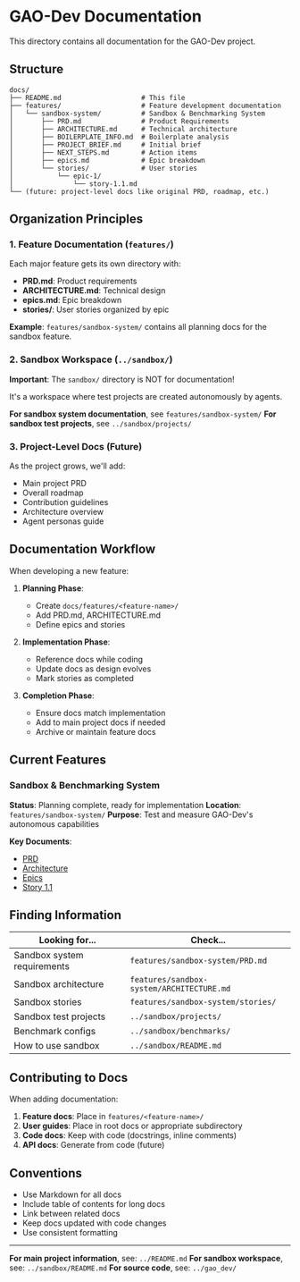 # GAO-Dev Documentation

This directory contains all documentation for the GAO-Dev project.

## Structure

```
docs/
├── README.md                    # This file
├── features/                    # Feature development documentation
│   └── sandbox-system/          # Sandbox & Benchmarking System
│       ├── PRD.md               # Product Requirements
│       ├── ARCHITECTURE.md      # Technical architecture
│       ├── BOILERPLATE_INFO.md  # Boilerplate analysis
│       ├── PROJECT_BRIEF.md     # Initial brief
│       ├── NEXT_STEPS.md        # Action items
│       ├── epics.md             # Epic breakdown
│       └── stories/             # User stories
│           └── epic-1/
│               └── story-1.1.md
└── (future: project-level docs like original PRD, roadmap, etc.)
```

## Organization Principles

### 1. Feature Documentation (`features/`)

Each major feature gets its own directory with:
- **PRD.md**: Product requirements
- **ARCHITECTURE.md**: Technical design
- **epics.md**: Epic breakdown
- **stories/**: User stories organized by epic

**Example**: `features/sandbox-system/` contains all planning docs for the sandbox feature.

### 2. Sandbox Workspace (`../sandbox/`)

**Important**: The `sandbox/` directory is NOT for documentation!

It's a workspace where test projects are created autonomously by agents.

**For sandbox system documentation**, see `features/sandbox-system/`
**For sandbox test projects**, see `../sandbox/projects/`

### 3. Project-Level Docs (Future)

As the project grows, we'll add:
- Main project PRD
- Overall roadmap
- Contribution guidelines
- Architecture overview
- Agent personas guide

## Documentation Workflow

When developing a new feature:

1. **Planning Phase**:
   - Create `docs/features/<feature-name>/`
   - Add PRD.md, ARCHITECTURE.md
   - Define epics and stories

2. **Implementation Phase**:
   - Reference docs while coding
   - Update docs as design evolves
   - Mark stories as completed

3. **Completion Phase**:
   - Ensure docs match implementation
   - Add to main project docs if needed
   - Archive or maintain feature docs

## Current Features

### Sandbox & Benchmarking System
**Status**: Planning complete, ready for implementation
**Location**: `features/sandbox-system/`
**Purpose**: Test and measure GAO-Dev's autonomous capabilities

**Key Documents**:
- [PRD](features/sandbox-system/PRD.md)
- [Architecture](features/sandbox-system/ARCHITECTURE.md)
- [Epics](features/sandbox-system/epics.md)
- [Story 1.1](features/sandbox-system/stories/epic-1/story-1.1.md)

## Finding Information

**Looking for...** | **Check...**
--- | ---
Sandbox system requirements | `features/sandbox-system/PRD.md`
Sandbox architecture | `features/sandbox-system/ARCHITECTURE.md`
Sandbox stories | `features/sandbox-system/stories/`
Sandbox test projects | `../sandbox/projects/`
Benchmark configs | `../sandbox/benchmarks/`
How to use sandbox | `../sandbox/README.md`

## Contributing to Docs

When adding documentation:

1. **Feature docs**: Place in `features/<feature-name>/`
2. **User guides**: Place in root docs or appropriate subdirectory
3. **Code docs**: Keep with code (docstrings, inline comments)
4. **API docs**: Generate from code (future)

## Conventions

- Use Markdown for all docs
- Include table of contents for long docs
- Link between related docs
- Keep docs updated with code changes
- Use consistent formatting

---

**For main project information**, see: `../README.md`
**For sandbox workspace**, see: `../sandbox/README.md`
**For source code**, see: `../gao_dev/`
